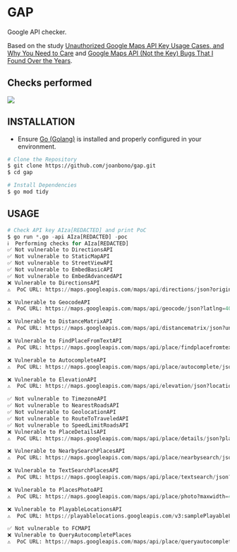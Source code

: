 # GAP

Google API checker.

Based on the study [Unauthorized Google Maps API Key Usage Cases, and Why You Need to Care](https://ozguralp.medium.com/unauthorized-google-maps-api-key-usage-cases-and-why-you-need-to-care-1ccb28bf21e) and [Google Maps API (Not the Key) Bugs That I Found Over the Years](https://ozguralp.medium.com/google-maps-api-not-the-key-bugs-that-i-found-over-the-years-781840fc82aa).

## Checks performed

![](img/img001.png)

## INSTALLATION

* Ensure [Go (Golang)](https://golang.org/doc/install) is installed and properly configured in your environment.

```bash
# Clone the Repository
$ git clone https://github.com/joanbono/gap.git
$ cd gap

# Install Dependencies
$ go mod tidy
```

## USAGE

```py
# Check API key AIza[REDACTED] and print PoC
$ go run *.go -api AIza[REDACTED] -poc
ℹ️  Performing checks for AIza[REDACTED]
✅ Not vulnerable to DirectionsAPI
✅ Not vulnerable to StaticMapAPI
✅ Not vulnerable to StreetViewAPI
✅ Not vulnerable to EmbedBasicAPI
✅ Not vulnerable to EmbedAdvancedAPI
❌ Vulnerable to DirectionsAPI
⚠️  PoC URL: https://maps.googleapis.com/maps/api/directions/json?origin=Disneyland&destination=Universal+Studios+Hollywood4&key=AIza[REDACTED]

❌ Vulnerable to GeocodeAPI
⚠️  PoC URL: https://maps.googleapis.com/maps/api/geocode/json?latlng=40,30&key=AIza[REDACTED]

❌ Vulnerable to DistanceMatrixAPI
⚠️  PoC URL: https://maps.googleapis.com/maps/api/distancematrix/json?units=imperial&origins=40.6655101,-73.89188969999998&destinations=40.6905615%2C-73.9976592%7C40.6905615%2C-73.9976592%7C40.6905615%2C-73.9976592%7C40.6905615%2C-73.9976592%7C40.6905615%2C-73.9976592%7C40.6905615%2C-73.9976592%7C40.659569%2C-73.933783%7C40.729029%2C-73.851524%7C40.6860072%2C-73.6334271%7C40.598566%2C-73.7527626%7C40.659569%2C-73.933783%7C40.729029%2C-73.851524%7C40.6860072%2C-73.6334271%7C40.598566%2C-73.7527626&key=AIza[REDACTED]

❌ Vulnerable to FindPlaceFromTextAPI
⚠️  PoC URL: https://maps.googleapis.com/maps/api/place/findplacefromtext/json?input=Museum%20of%20Contemporary%20Art%20Australia&inputtype=textquery&fields=photos,formatted_address,name,rating,opening_hours,geometry&key=AIza[REDACTED]

❌ Vulnerable to AutocompleteAPI
⚠️  PoC URL: https://maps.googleapis.com/maps/api/place/autocomplete/json?input=Bingh&types=%28cities%29&key=AIza[REDACTED]

❌ Vulnerable to ElevationAPI
⚠️  PoC URL: https://maps.googleapis.com/maps/api/elevation/json?locations=39.7391536,-104.9847034&key=AIza[REDACTED]

✅ Not vulnerable to TimezoneAPI
✅ Not vulnerable to NearestRoadsAPI
✅ Not vulnerable to GeolocationAPI
✅ Not vulnerable to RouteToTraveledAPI
✅ Not vulnerable to SpeedLimitRoadsAPI
❌ Vulnerable to PlaceDetailsAPI
⚠️  PoC URL: https://maps.googleapis.com/maps/api/place/details/json?place_id=ChIJN1t_tDeuEmsRUsoyG83frY4&fields=name,rating,formatted_phone_number&key=AIza[REDACTED]

❌ Vulnerable to NearbySearchPlacesAPI
⚠️  PoC URL: https://maps.googleapis.com/maps/api/place/nearbysearch/json?location=-33.8670522,151.1957362&radius=100&types=food&name=harbour&key=AIza[REDACTED]

❌ Vulnerable to TextSearchPlacesAPI
⚠️  PoC URL: https://maps.googleapis.com/maps/api/place/textsearch/json?query=restaurants+in+Sydney&key=AIza[REDACTED]

❌ Vulnerable to PlacesPhotoAPI
⚠️  PoC URL: https://maps.googleapis.com/maps/api/place/photo?maxwidth=400&photoreference=CnRtAAAATLZNl354RwP_9UKbQ_5Psy40texXePv4oAlgP4qNEkdIrkyse7rPXYGd9D_Uj1rVsQdWT4oRz4QrYAJNpFX7rzqqMlZw2h2E2y5IKMUZ7ouD_SlcHxYq1yL4KbKUv3qtWgTK0A6QbGh87GB3sscrHRIQiG2RrmU_jF4tENr9wGS_YxoUSSDrYjWmrNfeEHSGSc3FyhNLlBU&key=AIza[REDACTED]

❌ Vulnerable to PlayableLocationsAPI
⚠️  PoC URL: https://playablelocations.googleapis.com/v3:samplePlayableLocations?key=AIza[REDACTED]

✅ Not vulnerable to FCMAPI
❌ Vulnerable to QueryAutocompletePlaces
⚠️  PoC URL: https://maps.googleapis.com/maps/api/place/queryautocomplete/json?input=pizza+near%20par&key=AIza[REDACTED]
```
